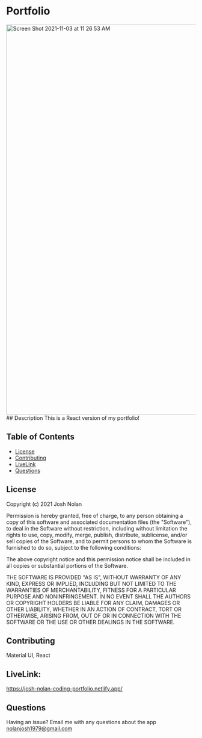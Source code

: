 
# Portfolio
<img width="1038" alt="Screen Shot 2021-11-03 at 11 26 53 AM" src="https://user-images.githubusercontent.com/53482411/140102389-4b9e56af-25a1-4043-acde-c27ac73ca589.png">
## Description
This is a React version of my portfolio!

## Table of Contents
- [License](#license)
- [Contributing](#contributing)
- [LiveLink](#tests)
- [Questions](#questions)

## License
Copyright (c) 2021 Josh Nolan

Permission is hereby granted, free of charge, to any person obtaining a copy of this software and associated documentation files (the "Software"), to deal in the Software without restriction, including without limitation the rights to use, copy, modify, merge, publish, distribute, sublicense, and/or sell copies of the Software, and to permit persons to whom the Software is furnished to do so, subject to the following conditions:

The above copyright notice and this permission notice shall be included in all copies or substantial portions of the Software.

THE SOFTWARE IS PROVIDED "AS IS", WITHOUT WARRANTY OF ANY KIND, EXPRESS OR IMPLIED, INCLUDING BUT NOT LIMITED TO THE WARRANTIES OF MERCHANTABILITY, FITNESS FOR A PARTICULAR PURPOSE AND NONINFRINGEMENT. IN NO EVENT SHALL THE AUTHORS OR COPYRIGHT HOLDERS BE LIABLE FOR ANY CLAIM, DAMAGES OR OTHER LIABILITY, WHETHER IN AN ACTION OF CONTRACT, TORT OR OTHERWISE, ARISING FROM, OUT OF OR IN CONNECTION WITH THE SOFTWARE OR THE USE OR OTHER DEALINGS IN THE SOFTWARE.

## Contributing
Material UI, React

## LiveLink:
https://josh-nolan-coding-portfolio.netlify.app/

## Questions
Having an issue? Email me with any questions about the app nolanjosh1979@gmail.com


